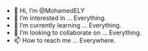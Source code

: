 - 👋 Hi, I’m @MohamedELY
- 👀 I’m interested in ... Everything.
- 🌱 I’m currently learning ... Everything.
- 💞️ I’m looking to collaborate on ... Everything.  
- 📫 How to reach me ... Everywhere.

<!---
MohamedELY/MohamedELY is a ✨ special ✨ repository because its `README.md` (this file) appears on your GitHub profile.
You can click the Preview link to take a look at your changes.
--->
